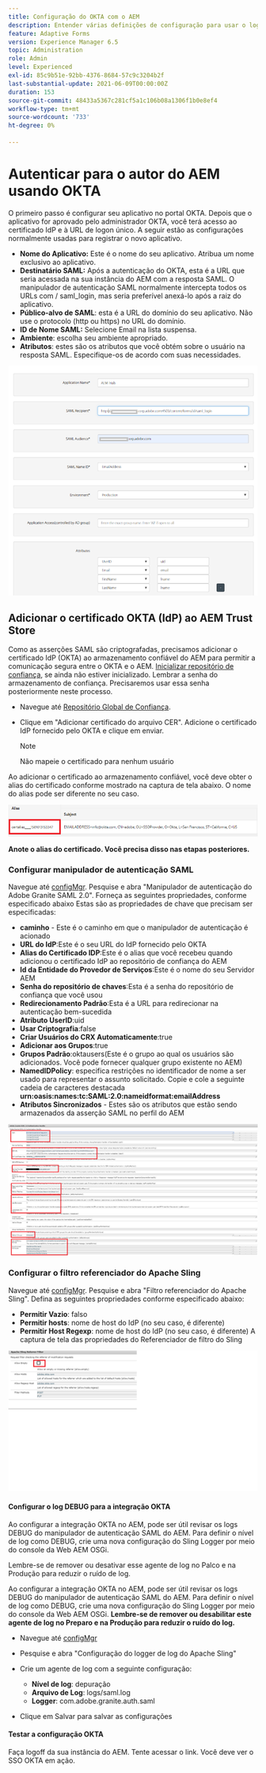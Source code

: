 ```yaml
---
title: Configuração do OKTA com o AEM
description: Entender várias definições de configuração para usar o logon único usando o okta
feature: Adaptive Forms
version: Experience Manager 6.5
topic: Administration
role: Admin
level: Experienced
exl-id: 85c9b51e-92bb-4376-8684-57c9c3204b2f
last-substantial-update: 2021-06-09T00:00:00Z
duration: 153
source-git-commit: 48433a5367c281cf5a1c106b08a1306f1b0e8ef4
workflow-type: tm+mt
source-wordcount: '733'
ht-degree: 0%

---
```


# Autenticar para o autor do AEM usando OKTA

O primeiro passo é configurar seu aplicativo no portal OKTA. Depois que o aplicativo for aprovado pelo administrador OKTA, você terá acesso ao certificado IdP e à URL de logon único. A seguir estão as configurações normalmente usadas para registrar o novo aplicativo.

* **Nome do Aplicativo:** Este é o nome do seu aplicativo. Atribua um nome exclusivo ao aplicativo.
* **Destinatário SAML:** Após a autenticação do OKTA, esta é a URL que seria acessada na sua instância do AEM com a resposta SAML. O manipulador de autenticação SAML normalmente intercepta todos os URLs com / saml_login, mas seria preferível anexá-lo após a raiz do aplicativo.
* **Público-alvo de SAML**: esta é a URL do domínio do seu aplicativo. Não use o protocolo (http ou https) no URL do domínio.
* **ID de Nome SAML:** Selecione Email na lista suspensa.
* **Ambiente**: escolha seu ambiente apropriado.
* **Atributos**: estes são os atributos que você obtém sobre o usuário na resposta SAML. Especifique-os de acordo com suas necessidades.


![aplicativo-okta](assets/okta-app-settings-blurred.PNG)


## Adicionar o certificado OKTA (IdP) ao AEM Trust Store

Como as asserções SAML são criptografadas, precisamos adicionar o certificado IdP (OKTA) ao armazenamento confiável do AEM para permitir a comunicação segura entre o OKTA e o AEM.
[Inicializar repositório de confiança](http://localhost:4502/libs/granite/security/content/truststore.html), se ainda não estiver inicializado.
Lembrar a senha do armazenamento de confiança. Precisaremos usar essa senha posteriormente neste processo.

* Navegue até [Repositório Global de Confiança](http://localhost:4502/libs/granite/security/content/truststore.html).
* Clique em &quot;Adicionar certificado do arquivo CER&quot;. Adicione o certificado IdP fornecido pelo OKTA e clique em enviar.

  >[!NOTE]
  >
  >Não mapeie o certificado para nenhum usuário

Ao adicionar o certificado ao armazenamento confiável, você deve obter o alias do certificado conforme mostrado na captura de tela abaixo. O nome do alias pode ser diferente no seu caso.

![Alias de certificado](assets/cert-alias.PNG)

**Anote o alias do certificado. Você precisa disso nas etapas posteriores.**

### Configurar manipulador de autenticação SAML

Navegue até [configMgr](http://localhost:4502/system/console/configMgr).
Pesquise e abra &quot;Manipulador de autenticação do Adobe Granite SAML 2.0&quot;.
Forneça as seguintes propriedades, conforme especificado abaixo
Estas são as propriedades de chave que precisam ser especificadas:

* **caminho** - Este é o caminho em que o manipulador de autenticação é acionado
* **URL do IdP**:Este é o seu URL do IdP fornecido pelo OKTA
* **Alias do Certificado IDP**:Este é o alias que você recebeu quando adicionou o certificado IdP ao repositório de confiança do AEM
* **Id da Entidade do Provedor de Serviços**:Este é o nome do seu Servidor AEM
* **Senha do repositório de chaves**:Esta é a senha do repositório de confiança que você usou
* **Redirecionamento Padrão**:Esta é a URL para redirecionar na autenticação bem-sucedida
* **Atributo UserID**:uid
* **Usar Criptografia**:false
* **Criar Usuários do CRX Automaticamente**:true
* **Adicionar aos Grupos**:true
* **Grupos Padrão**:oktausers(Este é o grupo ao qual os usuários são adicionados. Você pode fornecer qualquer grupo existente no AEM)
* **NamedIDPolicy**: especifica restrições no identificador de nome a ser usado para representar o assunto solicitado. Copie e cole a seguinte cadeia de caracteres destacada **urn:oasis:names:tc:SAML:2.0:nameidformat:emailAddress**
* **Atributos Sincronizados** - Estes são os atributos que estão sendo armazenados da asserção SAML no perfil do AEM

![manipulador-de-autenticação-saml](assets/saml-authentication-settings-blurred.PNG)

### Configurar o filtro referenciador do Apache Sling

Navegue até [configMgr](http://localhost:4502/system/console/configMgr).
Pesquise e abra &quot;Filtro referenciador do Apache Sling&quot;. Defina as seguintes propriedades conforme especificado abaixo:

* **Permitir Vazio**: falso
* **Permitir hosts**: nome de host do IdP (no seu caso, é diferente)
* **Permitir Host Regexp**: nome de host do IdP (no seu caso, é diferente)
A captura de tela das propriedades do Referenciador de filtro do Sling

![referrer-filter](assets/okta-referrer.png)

#### Configurar o log DEBUG para a integração OKTA

Ao configurar a integração OKTA no AEM, pode ser útil revisar os logs DEBUG do manipulador de autenticação SAML do AEM. Para definir o nível de log como DEBUG, crie uma nova configuração do Sling Logger por meio do console da Web AEM OSGi.

Lembre-se de remover ou desativar esse agente de log no Palco e na Produção para reduzir o ruído de log.

Ao configurar a integração OKTA no AEM, pode ser útil revisar os logs DEBUG do manipulador de autenticação SAML do AEM. Para definir o nível de log como DEBUG, crie uma nova configuração do Sling Logger por meio do console da Web AEM OSGi.
**Lembre-se de remover ou desabilitar este agente de log no Preparo e na Produção para reduzir o ruído do log.**
* Navegue até [configMgr](http://localhost:4502/system/console/configMgr)

* Pesquise e abra &quot;Configuração do logger de log do Apache Sling&quot;
* Crie um agente de log com a seguinte configuração:
   * **Nível de log**: depuração
   * **Arquivo de Log**: logs/saml.log
   * **Logger**: com.adobe.granite.auth.saml
* Clique em Salvar para salvar as configurações

#### Testar a configuração OKTA

Faça logoff da sua instância do AEM. Tente acessar o link. Você deve ver o SSO OKTA em ação.
